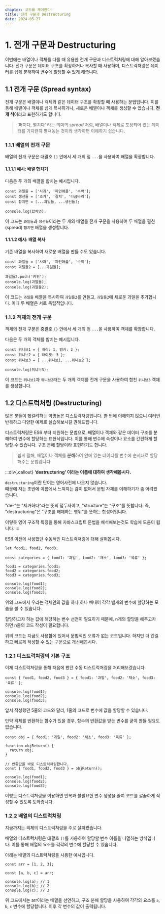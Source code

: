 ```yaml
---
chapter: 코드를 제어한다!
title: 전개 구문과 Destructuring
date: 2024-05-27
---
```


# 1. 전개 구문과 Destructuring

이번에는 배열이나 객체를 다룰 때 유용한 전개 구문과 디스트럭처링에 대해 알아보겠습니다. 전개 구문은 데이터 구조를 확장하거나 복사할 때 사용하며, 디스트럭처링은 데이터를 쉽게 분해하여 변수에 할당할 수 있게 해줍니다.

## 1.1 전개 구문 (Spread syntax)

전개 구문은 배열이나 객체와 같은 데이터 구조를 확장할 때 사용하는 문법입니다. 이를 통해 배열이나 객체를 쉽게 복사하거나, 새로운 배열이나 객체를 생성할 수 있습니다. **전개 식**이라고 표현하기도 합니다.

> ‘퍼지다, 펼치다’ 라는 의미의 _spread_ 처럼, 배열이나 객체로 포장되어 있는 데이터를 가지런히 펼쳐놓는 것이라 생각하면 이해하기 쉽습니다.

### 1.1.1 배열의 전개 구문

배열의 전개 구문은 대괄호 `[]` 안에서 세 개의 점 `...`을 사용하여 배열을 확장합니다.

#### 1.1.1.1 예시: 배열 합치기

다음은 두 개의 배열을 합치는 예시입니다.

```javascript-exec
const 과일들 = ['사과', '파인애플', '수박'];
const 생선들 = ['조기', '갈치', '다금바리'];
const 합치면 = [...과일들, ...생선들];

console.log(합치면);
```

이 코드는 `과일들`과 `생선들`이라는 두 개의 배열을 전개 구문을 사용하여 두 배열을 펼친(spread) `합치면` 배열을 생성합니다.

#### 1.1.1.2 예시: 배열 복사

기존 배열을 복사하여 새로운 배열을 만들 수도 있습니다.

```javascript-exec
const 과일들 = ['사과', '파인애플', '수박'];
const 과일들2 = [...과일들];

과일들2.push('키위');
console.log(과일들);
console.log(과일들2);
```

이 코드는 `과일들` 배열을 복사하여 `과일들2`를 만들고, `과일들2`에 새로운 과일을 추가합니다. 이때 두 배열은 서로 독립적입니다.

### 1.1.2 객체의 전개 구문

객체의 전개 구문은 중괄호 `{}` 안에서 세 개의 점 `...`을 사용하여 객체를 확장합니다.

다음은 두 개의 객체를 합치는 예시입니다.

```javascript-exec
const 위니브1 = { 개리: 1, 빙키: 2 };
const 위니브2 = { 라이캣: 3 };
const 위니브3 = { ...위니브1, ...위니브2 };

console.log(위니브3);
```

이 코드는 `위니브1`과 `위니브2`라는 두 개의 객체를 전개 구문을 사용하여 합친 `위니브3` 객체를 생성합니다.

## 1.2 디스트럭처링 (Destructuring)

많은 분들이 헷갈려하는 악명높은 디스트럭쳐링입니다. 한 번에 이해되지 않으니 여러번 반복하고 다양한 예제로 실습해보시길 권해드립니다.

디스트럭쳐링은 ES6 부터 지원하는 문법으로, 배열이나 객체와 같은 데이터 구조를 분해하여 변수에 할당하는 표현식입니다. 이를 통해 변수에 속성이나 요소를 간편하게 할당할 수 있습니다. 구조 분해 할당이라 표현하기도 합니다.

> 쉽게 말해, 배열이나 객체를 **분해**하여 안에 있는 데이터를 변수에 순서대로 할당해주는 문법입니다.

:::div{.callout}
**‘destructuring’ 이라는 이름에 대하여 생각해봅시다.**

`destructuring`이란 단어는 영어사전에 나오지 않습니다.  
때문에 저는 초반에 이름에서 느껴지는 감이 없어서 문법 자체를 이해하기가 좀 어려웠습니다.

"de-"는 "제거하다"라는 뜻의 접두사이고, "structure"는 "구조"를 뜻합니다. 즉, "destructuring"은 "구조를 해체하는 행위"를 뜻하는 합성어입니다.

이렇듯 영어 구조적 특징을 통해 자바스크립트 문법을 해석해보는것도 학습에 도움이 됩니다.
:::

ES6 이전에 사용했던 수동적인 디스트럭쳐링에 대해 살펴봅시다.

```javascript-exec
let food1, food2, food3;

const categories = { food1: '과일', food2: '채소', food3: '육류' };

food1 = categories.food1;
food2 = categories.food2;
food3 = categories.food3;

console.log(food1);
console.log(food2);
console.log(food3);
```

위의 코드에서 우리는 객체안의 값을 하나 하나 빼내어 각각 별개의 변수에 할당하는 모습을 볼 수 있습니다.

할당하고자 하는 값에 해당하는 변수 선언이 필요하기 때문에, n개의 할당을 해주고자 하면 n줄의 코드 작성이 필요합니다.

위의 코드는 지금도 사용함에 있어서 문법적인 오류가 없는 코드입니다. 하지만 더 간결하고 빠르게 작성할 수 있는 구문으로 개선해봅시다.

### 1.2.1 디스트럭쳐링의 기본 구조

이제 디스트럭쳐링을 통해 처음에 봤던 수동 디스트럭쳐링을 처리해보겠습니다.

```javascript-exec
const { food1, food2, food3 } = { food1: '과일', food2: '채소', food3: '육류' };

console.log(food1);
console.log(food2);
console.log(food3);
```

앞서 작성했던 5줄의 코드와 달리, 1줄의 코드로 변수에 값을 할당할 수 있습니다.

만약 객체를 반환하는 함수가 있을 경우, 함수의 반환값을 받는 변수를 굳이 만들 필요도 없습니다.

```javascript-exec
const obj = { food1: '과일', food2: '채소', food3: '육류' };

function objReturn() {
  return obj;
}

// 반환값을 바로 디스트럭쳐링합니다.
const { food1, food2, food3 } = objReturn();

console.log(food1);
console.log(food2);
console.log(food3);
```

이렇듯 디스트럭쳐링을 이용하면 반복과 불필요한 변수 생성을 줄여 코드를 깔끔하게 작성할 수 있도록 도와줍니다.

### 1.2.2 배열의 디스트럭쳐링

지금까지는 객체의 디스트럭쳐링을 주로 살펴봤습니다.

배열의 디스트럭처링은 대괄호 `[]`를 사용하여 할당할 변수 이름을 나열하는 방식입니다. 이를 통해 배열의 요소를 각각의 변수에 할당할 수 있습니다.

아래는 배열의 디스트럭쳐링을 사용한 예시입니다.

```javascript-exec
const arr = [1, 2, 3];

const [a, b, c] = arr;

console.log(a); // 1
console.log(b); // 2
console.log(c); // 3
```

위 코드에서는 arr이라는 배열을 선언하고, 구조 분해 할당을 사용하여 각각의 요소를 `a`, `b`, `c` 변수에 할당합니다. 이후 각 변수의 값이 출력됩니다.
